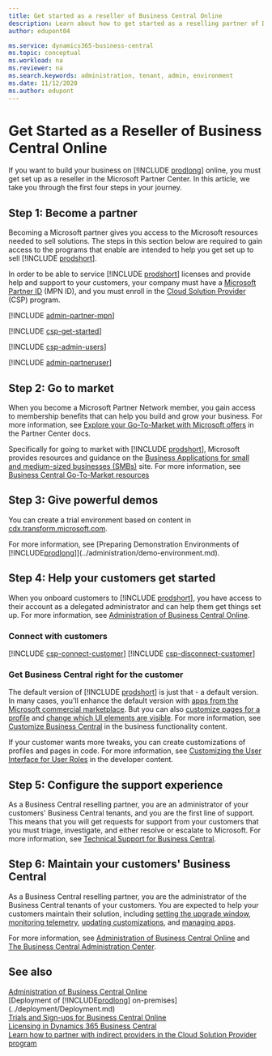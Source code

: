 ```yaml
---
title: Get started as a reseller of Business Central Online
description: Learn about how to get started as a reselling partner of Dynamics 365 Business Central.  
author: edupont04

ms.service: dynamics365-business-central
ms.topic: conceptual
ms.workload: na
ms.reviewer: na
ms.search.keywords: administration, tenant, admin, environment
ms.date: 11/12/2020
ms.author: edupont
---
```


# Get Started as a Reseller of Business Central Online

If you want to build your business on [!INCLUDE [prodlong](../developer/includes/prodlong.md)] online, you must get set up as a reseller in the Microsoft Partner Center. In this article, we take you through the first four steps in your journey.  

## Step 1: Become a partner

Becoming a Microsoft partner gives you access to the Microsoft resources needed to sell solutions. The steps in this section below are required to gain access to the programs that enable are intended to help you get set up to sell [!INCLUDE [prodshort](../includes/prodshort.md)].

In order to be able to service [!INCLUDE [prodshort](../includes/prodshort.md)] licenses and provide help and support to your customers, your company must have a [Microsoft Partner ID](/partner-center/mpn-overview) (MPN ID), and you must enroll in the [Cloud Solution Provider](/partner-center/csp-overview) (CSP) program.

[!INCLUDE [admin-partner-mpn](../developer/includes/admin-partner-mpn.md)]

[!INCLUDE [csp-get-started](../developer/includes/csp-get-started.md)]

[!INCLUDE [csp-admin-users](../developer/includes/csp-admin-users.md)]

[!INCLUDE [admin-partneruser](../developer/includes/admin-partneruser.md)]

<!--## Join the Ready to Go program

The "Ready to Go" program is designed to support you in the journey of bringing offerings to market. The program contains learning, coaching, and tooling. For more information, see [Ready to Go](../developer/readiness/readiness-ready-to-go.md).  -->

## Step 2: Go to market

When you become a Microsoft Partner Network member, you gain access to membership benefits that can help you build and grow your business. For more information, see [Explore your Go-To-Market with Microsoft offers](/partner-center/mpn-learn-about-go-to-market-benefits) in the Partner Center docs.  

Specifically for going to market with [!INCLUDE [prodshort](../developer/includes/prodshort.md)], Microsoft provides resources and guidance on the [Business Applications for small and medium-sized businesses (SMBs)](https://partner.microsoft.com/solutions/business-applications/smb) site. For more information, see [Business Central Go-To-Market resources](https://partner.microsoft.com/asset/collection/business-central-go-to-market-resources#/) 

## Step 3: Give powerful demos

You can create a trial environment based on content in [cdx.transform.microsoft.com](https://cdx.transform.microsoft.com/).  

For more information, see [Preparing Demonstration Environments of [!INCLUDE[prodlong](../developer/includes/prodlong.md)]](../administration/demo-environment.md).  

## Step 4: Help your customers get started

When you onboard customers to [!INCLUDE [prodshort](../developer/includes/prodshort.md)], you have access to their account as a delegated administrator and can help them get things set up. For more information, see [Administration of Business Central Online](tenant-administration.md).  

### Connect with customers

[!INCLUDE [csp-connect-customer](../developer/includes/csp-connect-customer.md)]
[!INCLUDE [csp-disconnect-customer](../developer/includes/csp-disconnect-customer.md)]

### Get Business Central right for the customer

The default version of [!INCLUDE [prodshort](../developer/includes/prodshort.md)] is just that - a default version. In many cases, you'll enhance the default version with [apps from the Microsoft commercial marketplace](/dynamics365/business-central/ui-extensions). But you can also [customize pages for a profile](/dynamics365/business-central/ui-personalization-manage) and [change which UI elements are visible](/dynamics365/business-central/ui-experiences). For more information, see [Customize Business Central](/dynamics365/business-central/ui-customizing-overview) in the business functionality content.  

If your customer wants more tweaks, you can create customizations of profiles and pages in code. For more information, see [Customizing the User Interface for User Roles](../developer/devenv-role-customization.md) in the developer content.  

## Step 5: Configure the support experience

As a Business Central reselling partner, you are an administrator of your customers' Business Central tenants, and you are the first line of support. This means that you will get requests for support from your customers that you must triage, investigate, and either resolve or escalate to Microsoft. For more information, see [Technical Support for Business Central](../technical-support.md).  

## Step 6: Maintain your customers' Business Central

As a Business Central reselling partner, you are the administrator of the Business Central tenants of your customers. You are expected to help your customers maintain their solution, including [setting the upgrade window](tenant-admin-center-update-management.md#set-the-update-window-for-each-environment), [monitoring telemetry](tenant-admin-center-telemetry.md), [updating customizations](../developer/app-maintain.md), and [managing apps](tenant-admin-center-manage-apps.md).  

For more information, see [Administration of Business Central Online](tenant-administration.md) and [The Business Central Administration Center](tenant-admin-center.md).  

## See also

[Administration of Business Central Online](tenant-administration.md)  
[Deployment of [!INCLUDE[prodlong](../developer/includes/prodlong.md)] on-premises](../deployment/Deployment.md)  
[Trials and Sign-ups for Business Central Online](../deployment/customer-signup.md)  
[Licensing in Dynamics 365 Business Central](../deployment/licensing.md)  
[Learn how to partner with indirect providers in the Cloud Solution Provider program](/partner-center/indirect-reseller-tasks-in-partner-center)  
